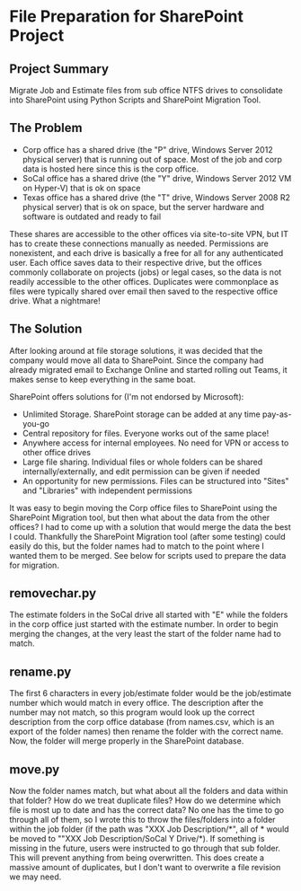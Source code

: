 # File Preparation for SharePoint Project
## Project Summary
Migrate Job and Estimate files from sub office NTFS drives to consolidate into SharePoint using Python Scripts and SharePoint Migration Tool.

## The Problem
- Corp office has a shared drive (the "P" drive, Windows Server 2012 physical server) that is running out of space. Most of the job and corp data is hosted here since this is the corp office.
 - SoCal office has a shared drive (the "Y" drive, Windows Server 2012 VM on Hyper-V) that is ok on space
 - Texas office has a shared drive (the "T" drive, Windows Server 2008 R2 physical server) that is ok on space, but the server hardware and software is outdated and ready to fail

These shares are accessible to the other offices via site-to-site VPN, but IT has to create these connections manually as needed. Permissions are nonexistent, and each drive is basically a free for all for any authenticated user. Each office saves data to their respective drive, but the offices commonly collaborate on projects (jobs) or legal cases, so the data is not readily accessible to the other offices. Duplicates were commonplace as files were typically shared over email then saved to the respective office drive. What a nightmare!
## The Solution
After looking around at file storage solutions, it was decided that the company would move all data to SharePoint. Since the company had already migrated email to Exchange Online and started rolling out Teams, it makes sense to keep everything in the same boat. 

SharePoint offers solutions for (I'm not endorsed by Microsoft):
- Unlimited Storage. SharePoint storage can be added at any time pay-as-you-go
- Central repository for files. Everyone works out of the same place!
- Anywhere access for internal employees. No need for VPN or access to other office drives
- Large file sharing. Individual files or whole folders can be shared internally/externally, and edit permission can be given if needed
- An opportunity for new permissions. Files can be structured into "Sites" and "Libraries" with independent permissions

It was easy to begin moving the Corp office files to SharePoint using the SharePoint Migration tool, but then what about the data from the other offices? I had to come up with a solution that would merge the data the best I could. Thankfully the SharePoint Migration tool (after some testing) could easily do this, but the folder names had to match to the point where I wanted them to be merged. See below for scripts used to prepare the data for migration.

## removechar.py
The estimate folders in the SoCal drive all started with "E" while the folders in the corp office just started with the estimate number. In order to begin merging the changes, at the very least the start of the folder name had to match.

## rename.py
The first 6 characters in every job/estimate folder would be the job/estimate number which would match in every office. The description after the number may not match, so this program would look up the correct description from the corp office database (from names.csv, which is an export of the folder names) then rename the folder with the correct name. Now, the folder will merge properly in the SharePoint database.

## move.py
Now the folder names match, but what about all the folders and data within that folder? How do we treat duplicate files? How do we determine which file is most up to date and has the correct data? No one has the time to go through all of them, so I wrote this to throw the files/folders into a folder within the job folder (if the path was "XXX Job Description/\*", all of \* would be moved to ""XXX Job Description/SoCal Y Drive/\*). If something is missing in the future, users were instructed to go through that sub folder. This will prevent anything from being overwritten. This does create a massive amount of duplicates, but I don't want to overwrite a file revision we may need.
